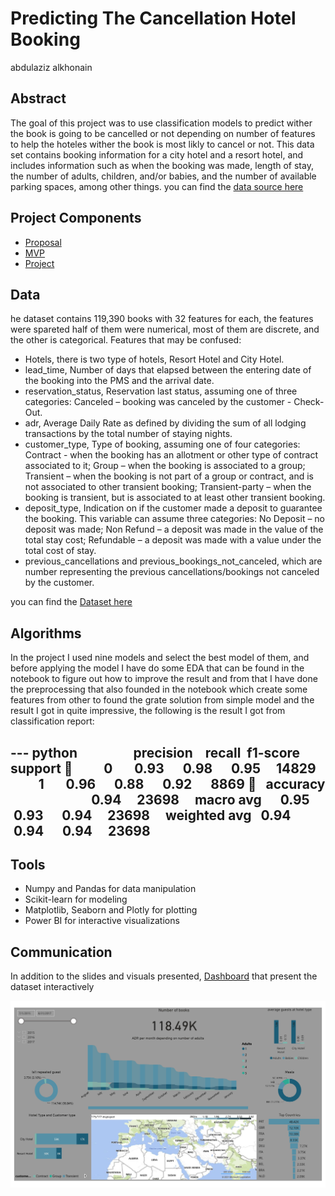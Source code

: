 # Predicting The Cancellation Hotel Booking
abdulaziz alkhonain


## Abstract

The goal of this project was to use classification models to predict wither the book is going to be cancelled or not depending on number of features to help the hoteles wither the book is most likly to cancel or not. This data set contains booking information for a city hotel and a resort hotel, and includes information such as when the booking was made, length of stay, the number of adults, children, and/or babies, and the number of available parking spaces, among other things. you can find the [data source here](https://www.kaggle.com/jessemostipak/hotel-booking-demand)


## Project Components

- [Proposal](https://github.com/alkhonain/Tuwaiq_project/blob/main/Proposal/Proposal.md)
- [MVP](https://github.com/alkhonain/Tuwaiq_project/blob/main/mvp/mvp.md)
- [Project](https://github.com/alkhonain/Tuwaiq_project/tree/main/project)


## Data

he dataset contains 119,390 books with 32 features for each, the features were spareted half of them were numerical, most of them are discrete, and the other is categorical. 
Features that may be confused:
* Hotels, there is two type of hotels, Resort Hotel and City Hotel.
* lead_time, Number of days that elapsed between the entering date of the booking into the PMS and the arrival date.
* reservation_status, Reservation last status, assuming one of three categories: Canceled – booking was canceled by the customer - Check-Out.
* adr, Average Daily Rate as defined by dividing the sum of all lodging transactions by the total number of staying nights.
* customer_type, Type of booking, assuming one of four categories: Contract - when the booking has an allotment or other type of contract associated to it; Group – when the booking is associated to a group; Transient – when the booking is not part of a group or contract, and is not associated to other transient booking; Transient-party – when the booking is transient, but is associated to at least other transient booking.
* deposit_type, Indication on if the customer made a deposit to guarantee the booking. This variable can assume three categories: No Deposit – no deposit was made; Non Refund – a deposit was made in the value of the total stay cost; Refundable – a deposit was made with a value under the total cost of stay.
* previous_cancellations and previous_bookings_not_canceled, which are number representing the previous cancellations/bookings not canceled by the customer.

you can find the [Dataset here](https://github.com/alkhonain/Tuwaiq_project/blob/main/project/project_dataset.csv)



## Algorithms

In the project I used nine models and select the best model of them, and before applying the model I have do some EDA that can be found in the notebook to figure out how to improve the result and from that I have done the preprocessing that also founded in the notebook which create some features from other to found the grate solution from simple model and the result I got in quite impressive, the following is the result I got from classification report:

--- python
                 precision    recall  f1-score   support
          0       0.93      0.98      0.95     14829
           1       0.96      0.88      0.92      8869
   accuracy                           0.94     23698
    macro avg      0.95      0.93      0.94     23698
    weighted avg   0.94      0.94      0.94     23698
---





## Tools

- Numpy and Pandas for data manipulation
- Scikit-learn for modeling
- Matplotlib, Seaborn and Plotly for plotting
- Power BI for interactive visualizations


## Communication

In addition to the slides and visuals presented, [Dashboard](https://app.powerbi.com/links/J0U_XkHnTo?ctid=f2e06d3e-47a5-424e-84d5-7818cd99b0fa&pbi_source=linkShare) that present the dataset interactively 

<img src="project_dashboard-1.jpg" width=800>


